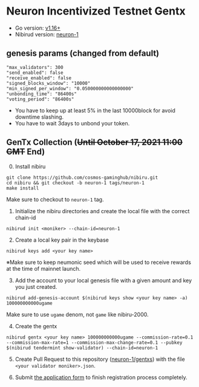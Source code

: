 # Neuron Incentivized Testnet Gentx

- Go version: [v1.16+](https://golang.org/dl/)
- Nibirud version: [neuron-1](https://github.com/cosmos-gaminghub/nibiru/releases/tag/neuron-1)

## genesis params (changed from default)

```
"max_validators": 300
"send_enabled": false
"receive_enabled": false
"signed_blocks_window": "10000"
"min_signed_per_window": "0.050000000000000000"
"unbonding_time": "86400s"
"voting_period": "86400s"
```
- You have to keep up at least 5% in the last 10000block for avoid downtime slashing.
- You have to wait 3days to unbond your token.


## GenTx Collection (~~Until October 17, 2021 11:00 GMT~~ End)
0. Install nibiru
```
git clone https://github.com/cosmos-gaminghub/nibiru.git
cd nibiru && git checkout -b neuron-1 tags/neuron-1
make install
```

Make sure to checkout to `neuron-1` tag.

1. Initialize the nibiru directories and create the local file with the correct chain-id

```
nibirud init <moniker> --chain-id=neuron-1
```

2. Create a local key pair in the keybase
```
nibirud keys add <your key name>
```

※Make sure to keep neumonic seed which will be used to receive rewards at the time of mainnet launch.

3. Add the account to your local genesis file with a given amount and key you just created.
```
nibirud add-genesis-account $(nibirud keys show <your key name> -a) 100000000000ugame
```

Make sure to use `ugame` denom, not `game` like nibiru-2000.

4. Create the gentx
```
nibirud gentx <your key name> 100000000000ugame --commission-rate=0.1 --commission-max-rate=1 --commission-max-change-rate=0.1 --pubkey $(nibirud tendermint show-validator) --chain-id=neuron-1
```

5. Create Pull Request to this repository ([neuron-1/gentxs](./gentxs)) with the file `<your validator moniker>.json`.

6. Submit [the application form](https://forms.gle/BHgLRhmyrHoWzLj17) to finish registration process completely.
